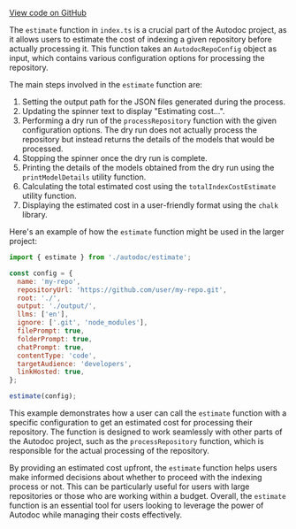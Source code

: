 [View code on GitHub](https://github.com/context-labs/autodoc/.autodoc/docs/json/src/cli/commands/estimate)

The `estimate` function in `index.ts` is a crucial part of the Autodoc project, as it allows users to estimate the cost of indexing a given repository before actually processing it. This function takes an `AutodocRepoConfig` object as input, which contains various configuration options for processing the repository.

The main steps involved in the `estimate` function are:

1. Setting the output path for the JSON files generated during the process.
2. Updating the spinner text to display "Estimating cost...".
3. Performing a dry run of the `processRepository` function with the given configuration options. The dry run does not actually process the repository but instead returns the details of the models that would be processed.
4. Stopping the spinner once the dry run is complete.
5. Printing the details of the models obtained from the dry run using the `printModelDetails` utility function.
6. Calculating the total estimated cost using the `totalIndexCostEstimate` utility function.
7. Displaying the estimated cost in a user-friendly format using the `chalk` library.

Here's an example of how the `estimate` function might be used in the larger project:

```javascript
import { estimate } from './autodoc/estimate';

const config = {
  name: 'my-repo',
  repositoryUrl: 'https://github.com/user/my-repo.git',
  root: './',
  output: './output/',
  llms: ['en'],
  ignore: ['.git', 'node_modules'],
  filePrompt: true,
  folderPrompt: true,
  chatPrompt: true,
  contentType: 'code',
  targetAudience: 'developers',
  linkHosted: true,
};

estimate(config);
```

This example demonstrates how a user can call the `estimate` function with a specific configuration to get an estimated cost for processing their repository. The function is designed to work seamlessly with other parts of the Autodoc project, such as the `processRepository` function, which is responsible for the actual processing of the repository.

By providing an estimated cost upfront, the `estimate` function helps users make informed decisions about whether to proceed with the indexing process or not. This can be particularly useful for users with large repositories or those who are working within a budget. Overall, the `estimate` function is an essential tool for users looking to leverage the power of Autodoc while managing their costs effectively.
